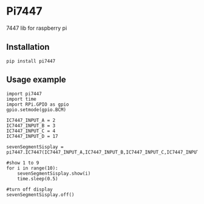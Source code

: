 # Pi7447
7447 lib for raspberry pi

## Installation
`pip install pi7447`

## Usage example
```
import pi7447
import time
import RPi.GPIO as gpio
gpio.setmode(gpio.BCM)

IC7447_INPUT_A = 2
IC7447_INPUT_B = 3
IC7447_INPUT_C = 4
IC7447_INPUT_D = 17

sevenSegmentSisplay = pi7447.IC7447(IC7447_INPUT_A,IC7447_INPUT_B,IC7447_INPUT_C,IC7447_INPUT_D)

#show 1 to 9
for i in range(10):
    sevenSegmentSisplay.show(i)
    time.sleep(0.5)

#turn off display
sevenSegmentSisplay.off()
```

